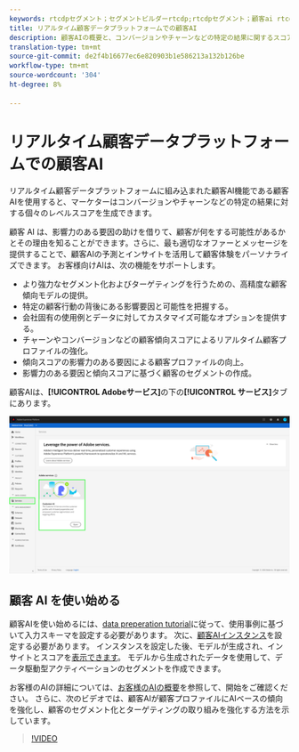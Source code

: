 ```yaml
---
keywords: rtcdpセグメント；セグメントビルダーrtcdp;rtcdpセグメント；顧客ai rtcdp
title: リアルタイム顧客データプラットフォームでの顧客AI
description: 顧客AIの概要と、コンバージョンやチャーンなどの特定の結果に関するスコアの生成を支援する方法について説明します。
translation-type: tm+mt
source-git-commit: de2f4b16677ec6e820903b1e586213a132b126be
workflow-type: tm+mt
source-wordcount: '304'
ht-degree: 8%

---
```



# リアルタイム顧客データプラットフォームでの顧客AI

リアルタイム顧客データプラットフォームに組み込まれた顧客AI機能である顧客AIを使用すると、マーケターはコンバージョンやチャーンなどの特定の結果に対する個々のレベルスコアを生成できます。

顧客 AI は、影響力のある要因の助けを借りて、顧客が何をする可能性があるかとその理由を知ることができます。さらに、最も適切なオファーとメッセージを提供することで、顧客AIの予測とインサイトを活用して顧客体験をパーソナライズできます。 お客様向けAIは、次の機能をサポートします。

* より強力なセグメント化およびターゲティングを行うための、高精度な顧客傾向モデルの提供。
* 特定の顧客行動の背後にある影響要因と可能性を把握する。
* 会社固有の使用例とデータに対してカスタマイズ可能なオプションを提供する。
* チャーンやコンバージョンなどの顧客傾向スコアによるリアルタイム顧客プロファイルの強化。
* 傾向スコアの影響力のある要因による顧客プロファイルの向上。
* 影響力のある要因と傾向スコアに基づく顧客のセグメントの作成。

顧客AIは、**[!UICONTROL Adobeサービス]**&#x200B;の下の&#x200B;**[!UICONTROL サービス]**&#x200B;タブにあります。

![顧客AIの場所](../assets/overview/rtcdp-customer-ai.png)

## 顧客 AI を使い始める

顧客AIを使い始めるには、[data preperation tutorial](../../intelligent-services/data-preparation.md)に従って、使用事例に基づいて入力スキーマを設定する必要があります。 次に、[顧客AIインスタンス](../../intelligent-services/customer-ai/user-guide/configure.md)を設定する必要があります。 インスタンスを設定した後、モデルが生成され、インサイトとスコアを[表示できます](../../intelligent-services/customer-ai/user-guide/discover-insights.md)。 モデルから生成されたデータを使用して、データ駆動型アクティベーションのセグメントを作成できます。

お客様のAIの詳細については、[お客様のAIの概要](../../intelligent-services/customer-ai/overview.md)を参照して、開始をご確認ください。 さらに、次のビデオでは、顧客AIが顧客プロファイルにAIベースの傾向を強化し、顧客のセグメント化とターゲティングの取り組みを強化する方法を示しています。

>[!VIDEO](https://video.tv.adobe.com/v/40374/?quality=12&learn=on)